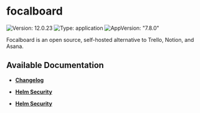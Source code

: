 # focalboard

![Version: 12.0.23](https://img.shields.io/badge/Version-12.0.23-informational?style=flat-square) ![Type: application](https://img.shields.io/badge/Type-application-informational?style=flat-square) ![AppVersion: "7.8.0"](https://img.shields.io/badge/AppVersion-"7.8.0"-informational?style=flat-square)

Focalboard is an open source, self-hosted alternative to Trello, Notion, and Asana.

## Available Documentation

- [**Changelog**](CHANGELOG)

- [**Helm Security**](container-security)

- [**Helm Security**](helm-security)

